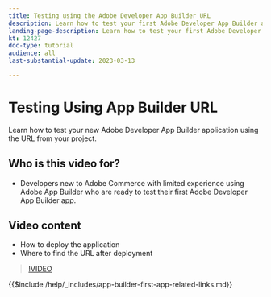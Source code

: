 ```yaml
---
title: Testing using the Adobe Developer App Builder URL
description: Learn how to test your first Adobe Developer App Builder app from the provided App Builder URL for your project.
landing-page-description: Learn how to test your first Adobe Developer App Builder app from the provided URL from your project.
kt: 12427
doc-type: tutorial
audience: all
last-substantial-update: 2023-03-13

---
```


# Testing Using App Builder URL

Learn how to test your new Adobe Developer App Builder application using the URL from your project.

## Who is this video for?

* Developers new to Adobe Commerce with limited experience using Adobe App Builder who are ready to test their first Adobe Developer App Builder app.

## Video content

* How to deploy the application
* Where to find the URL after deployment

>[!VIDEO](https://video.tv.adobe.com/v/3416664)

{{$include /help/_includes/app-builder-first-app-related-links.md}}
